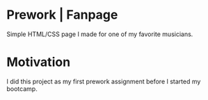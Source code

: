 # Prework | Fanpage
Simple HTML/CSS page I made for one of my favorite musicians.

# Motivation
I did this project as my first prework assignment before I started my bootcamp.

